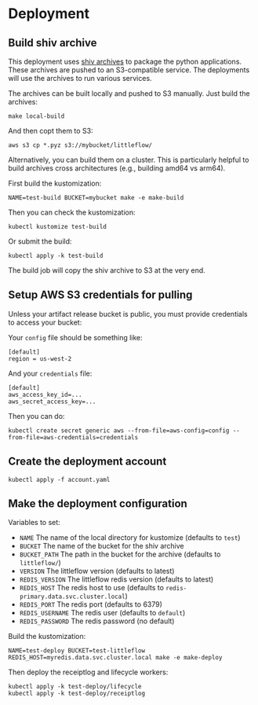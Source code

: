 # Deployment

## Build shiv archive

This deployment uses [shiv archives](https://github.com/linkedin/shiv) to
package the python applications. These archives are pushed to an S3-compatible
service. The deployments will use the archives to run various services.

The archives can be built locally and pushed to S3 manually. Just build
the archives:


```
make local-build
```

And then copt them to S3:

```
aws s3 cp *.pyz s3://mybucket/littleflow/
```

Alternatively, you can build them on a cluster. This is particularly helpful
to build archives cross architectures (e.g., building amd64 vs arm64).

First build the kustomization:

```
NAME=test-build BUCKET=mybucket make -e make-build
```

Then you can check the kustomization:

```
kubectl kustomize test-build
```

Or submit the build:

```
kubectl apply -k test-build
```

The build job will copy the shiv archive to S3 at the very end.


## Setup AWS S3 credentials for pulling

Unless your artifact release bucket is public, you must provide credentials to
access your bucket:

Your `config` file should be something like:

```
[default]
region = us-west-2
```

And your `credentials` file:

```
[default]
aws_access_key_id=...
aws_secret_access_key=...
```

Then you can do:

```
kubectl create secret generic aws --from-file=aws-config=config --from-file=aws-credentials=credentials
```

## Create the deployment account

```
kubectl apply -f account.yaml
```

## Make the deployment configuration

Variables to set:

 * `NAME` The name of the local directory for kustomize (defaults to `test`)
 * `BUCKET` The name of the bucket for the shiv archive
 * `BUCKET_PATH` The path in the bucket for the archive (defaults to `littleflow/`)
 * `VERSION` The littleflow version (defaults to latest)
 * `REDIS_VERSION` The littleflow redis version (defaults to latest)
 * `REDIS_HOST` The redis host to use (defaults to `redis-primary.data.svc.cluster.local`)
 * `REDIS_PORT` The redis port (defaults to 6379)
 * `REDIS_USERNAME` The redis user (defaults to `default`)
 * `REDIS_PASSWORD` The redis password (no default)

Build the kustomization:

```
NAME=test-deploy BUCKET=test-littleflow REDIS_HOST=myredis.data.svc.cluster.local make -e make-deploy
```

Then deploy the receiptlog and lifecycle workers:

```
kubectl apply -k test-deploy/lifecycle
kubectl apply -k test-deploy/receiptlog
```
